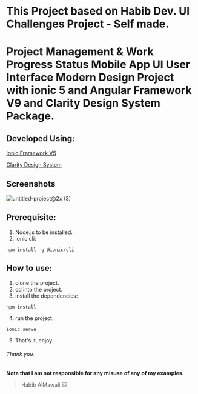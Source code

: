 # This Project based on Habib Dev. UI Challenges Project - Self made.
# Project Management & Work Progress Status Mobile App UI User Interface Modern Design Project with ionic 5 and Angular Framework V9 and Clarity Design System Package.

## Developed Using:
<p align="left">
<a href="https://ionicframework.com/">Ionic Framework V5</a>
</p>
<p align="left">
<a href="https://clarity.design/">Clarity Design System</a>
</p>

## Screenshots
![untitled-project@2x (3)](https://user-images.githubusercontent.com/31030616/87852569-1c53bc00-c914-11ea-8370-a70b9d7d25df.png)


## Prerequisite:
1. Node.js to be installed.
2. Ionic cli:
```
npm install -g @ionic/cli
```

## How to use:
1. clone the project.
2. cd into the project.
3. install the dependencies:
```
npm install
```
4. run the project:
```
ionic serve
```
5. That's it, enjoy.


###### Thank you.

**Note that I am not responsible for any misuse of any of my examples.**

> Habib AlMawali :smirk_cat:
